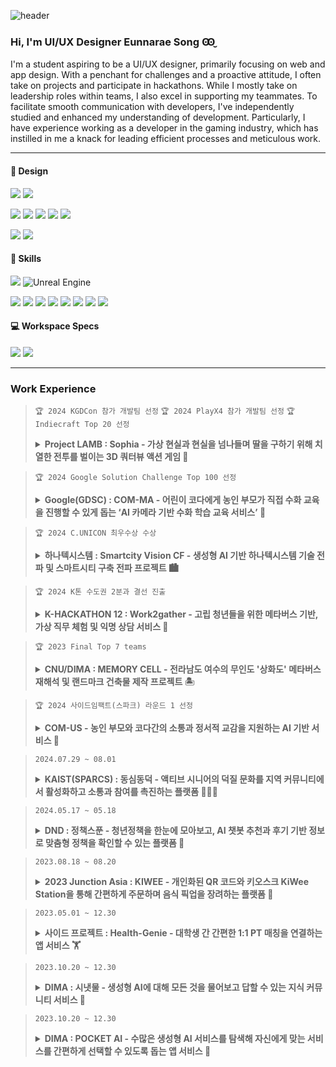 ![header](https://capsule-render.vercel.app/api?type=waving&color=0:FFF0E1,100:FFA2B2&height=300&section=header&text=Eunnarae%20Song&fontSize=50&fontColor=FFFFFF&animation=fadeIn&fontAlignY=40)

### Hi, I'm UI/UX Designer Eunnarae Song Ꙭ̮
I'm a student aspiring to be a UI/UX designer, primarily focusing on web and app design. With a penchant for challenges and a proactive attitude, I often take on projects and participate in hackathons. While I mostly take on leadership roles within teams, I also excel in supporting my teammates. To facilitate smooth communication with developers, I've independently studied and enhanced my understanding of development. Particularly, I have experience working as a developer in the gaming industry, which has instilled in me a knack for leading efficient processes and meticulous work.

- - -

#### 🎨 Design
<!-- 프로토타입 -->
![](https://img.shields.io/badge/Figma-F24E1E?style=for-the-badge&logo=figma&logoColor=white)  ![](https://img.shields.io/badge/Proto.io-161637?style=for-the-badge&logo=proto.io&logoColor=00e5ff)
<!-- 어도비 -->
![](https://img.shields.io/badge/Adobe%20Photoshop-31A8FF?style=for-the-badge&logo=Adobe%20Photoshop&logoColor=black) ![](https://img.shields.io/badge/Adobe%20Illustrator-FF9A00?style=for-the-badge&logo=adobe%20illustrator&logoColor=white) ![](https://img.shields.io/badge/Adobe%20XD-470137?style=for-the-badge&logo=Adobe%20XD&logoColor=#FF61F6) ![](https://img.shields.io/badge/Adobe%20after%20affects-CF96FD?style=for-the-badge&logo=Adobe%20after%20effects&logoColor=393665) ![](https://img.shields.io/badge/Adobe%20Premiere%20Pro-9999FF?style=for-the-badge&logo=Adobe%20Premiere%20Pro&logoColor=white)
<!-- 영상, 3d -->
![](https://img.shields.io/badge/blender-%23F5792A.svg?style=for-the-badge&logo=blender&logoColor=white) ![](https://img.shields.io/badge/Behance-0054F7?style=for-the-badge&logo=behance&logoColor=white) 

#### 🚀 Skills
<!-- Game -->
![](https://img.shields.io/badge/Unity-100000?style=for-the-badge&logo=unity&logoColor=white) ![Unreal Engine](https://img.shields.io/badge/unrealengine-%23313131.svg?style=for-the-badge&logo=unrealengine&logoColor=white)
<!-- Coding-->
![](https://img.shields.io/badge/HTML-239120?style=for-the-badge&logo=html5&logoColor=white) ![](https://img.shields.io/badge/CSS-239120?&style=for-the-badge&logo=css3&logoColor=white) ![](https://img.shields.io/badge/JavaScript-F7DF1E?style=for-the-badge&logo=JavaScript&logoColor=white) ![](https://img.shields.io/badge/Java-ED8B00?style=for-the-badge&logo=openjdk&logoColor=white) ![](https://img.shields.io/badge/C%23-239120?style=for-the-badge&logo=c-sharp&logoColor=white) ![](https://img.shields.io/badge/C%2B%2B-00599C?style=for-the-badge&logo=c%2B%2B&logoColor=white) ![](https://img.shields.io/badge/p5%20js-ED225D?style=for-the-badge&logo=p5dotjs&logoColor=white) ![](https://img.shields.io/badge/MySQL-00000F?style=for-the-badge&logo=mysql&logoColor=white)

#### 💻 Workspace Specs
![](https://img.shields.io/badge/Apple-MacBook_M1_Pro_2021-999999?style=for-the-badge&logo=apple&logoColor=white) ![](https://img.shields.io/badge/Intel-Core_i7_10th-0071C5?style=for-the-badge&logo=intel&logoColor=white)

- - -

### Work Experience
> `🏆 2024 KGDCon 참가 개발팀 선정` `🏆 2024 PlayX4 참가 개발팀 선정` `🏆 Indiecraft Top 20 선정`
> <details>
> <summary><b> Project LAMB : Sophia - 가상 현실과 현실을 넘나들며 딸을 구하기 위해 치열한 전투를 벌이는 3D 쿼터뷰 액션 게임 👾 </b> </summary>
> <div markdown="1">
> 기간: 2024.03 ~ 현재
>
> 기여도: UI/UX 디자인 100%
>
> 상세보기: <a href="https://store.onstove.com/ko/games/4057">게임 소개 페이지 </a>
>  </div>
>  </details>

> `🏆 2024 Google Solution Challenge Top 100 선정`
> <details>
> <summary><b> Google(GDSC) : COM-MA - 어린이 코다에게 농인 부모가 직접 수화 교육을 진행할 수 있게 돕는 ‘AI 카메라 기반 수화 학습 교육 서비스’ 📖 </b> </summary>
> <div markdown="1">
> 기간: 2023.12 ~ 2024.05
> 
> 기여도: 기획 40% / UI/UX 디자인 100%
>
> 상세보기: <a href="https://github.com/COM-MA">COM-MA 깃허브 </a>
>  </div>
>  </details>

> `🏆 2024 C.UNICON 최우수상 수상`
> <details>
> <summary><b> 하나텍시스템 : Smartcity Vision CF - 생성형 AI 기반 하나텍시스템 기술 전파 및 스마트시티 구축 전파 프로젝트 🏙️ </b> </summary>
> <div markdown="1">
> 2024.03 ~ 2024.06
>
> 기여도: 기획 40% / 영상 콘텐츠 제작 40%
>
> 상세보기: <a href="https://youtu.be/esRdLRszONQ">CF 영상 확인하기 </a>
>  </div>
>  </details>

> `🏆 2024 K톤 수도권 2분과 결선 진출`
> <details>
> <summary><b> K-HACKATHON 12 : Work2gather - 고립 청년들을 위한 메타버스 기반, 가상 직무 체험 및 익명 상담 서비스 💼 </b> </summary>
> <div markdown="1">
> 2024.06 ~ 2024.10
>
> 기여도: 기획 40% / UI/UX 디자인 100%
>  </div>
>  </details>

> `🏆 2023 Final Top 7 teams`
> <details>
> <summary><b> CNU/DIMA : MEMORY CELL - 전라남도 여수의 무인도 '상화도' 메타버스 재해석 및 랜드마크 건축물 제작 프로젝트 🏝️ </b> </summary>
> <div markdown="1">
> 2023.05 ~ 2023.07
>
> 기여도: 콘텐츠 기획 50% / 컨셉아트 50%
>  </div>
>  </details>

> `🏆 2024 사이드임팩트(스파크) 라운드 1 선정`
> <details>
> <summary><b> COM-US - 농인 부모와 코다간의 소통과 정서적 교감을 지원하는 AI 기반 서비스 👋 </b> </summary>
> <div markdown="1">
> 2024.07.11 ~ 진행중
>
> 기여도: 기획 50% / UI/UX 디자인 100%
>  </div>
>  </details>

> `2024.07.29 ~ 08.01`
> <details>
> <summary><b> KAIST(SPARCS) : 동심동덕 - 액티브 시니어의 덕질 문화를 지역 커뮤니티에서 활성화하고 소통과 참여를 촉진하는 플랫폼 🧑‍🤝‍🧑 </b> </summary>
> <div markdown="1">
> 2024.08
>
> 기여도: 기획 40% / UI/UX 디자인 100%
>  </div>
>  </details>

> `2024.05.17 ~ 05.18`
> <details>
> <summary><b> DND : 정책스푼 - 청년정책을 한눈에 모아보고, AI 챗봇 추천과 후기 기반 정보로 맞춤형 정책을 확인할 수 있는 플랫폼 🔎 </b> </summary>
> <div markdown="1">
> 2024.05
>
> 기여도: 기획 40% / UI/UX 디자인 100%
>  </div>
>  </details>

> `2023.08.18 ~ 08.20`
> <details>
> <summary><b> 2023 Junction Asia : KIWEE - 개인화된 QR 코드와 키오스크 KiWee Station을 통해 간편하게 주문하며 음식 픽업을 장려하는 플랫폼 🍔 </b> </summary>
> <div markdown="1">
> 2023.08
>
> 기여도: 기획 40% / UI/UX 디자인 100%
>  </div>
>  </details>

> `2023.05.01 ~ 12.30`
> <details>
> <summary><b> 사이드 프로젝트 : Health-Genie - 대학생 간 간편한 1:1 PT 매칭을 연결하는 앱 서비스 🏋️ </b> </summary>
> <div markdown="1">
> 2023.05 ~ 2024.03
>
> 기여도: 기획 20% / UI/UX 디자인 100%
>  </div>
>  </details>

> `2023.10.20 ~ 12.30`
> <details>
> <summary><b> DIMA : 시냇물 - 생성형 AI에 대해 모든 것을 물어보고 답할 수 있는 지식 커뮤니티 서비스 👀 </b> </summary>
> <div markdown="1">
> 2023.10 ~ 2023.12
>
> 기여도: 기획 40% / UI/UX 디자인 100%
>  </div>
>  </details>

> `2023.10.20 ~ 12.30`
> <details>
> <summary><b> DIMA : POCKET AI - 수많은 생성형 AI 서비스를 탐색해 자신에게 맞는 서비스를 간편하게 선택할 수 있도록 돕는 앱 서비스 💫 </b> </summary>
> <div markdown="1">
> 2023.09 ~ 2023.10
>
> 기여도: 기획 50% / UI/UX 디자인 100%
>  </div>
>  </details>

<!--
**eunarae/eunarae** is a ✨ _special_ ✨ repository because its `README.md` (this file) appears on your GitHub profile.

Here are some ideas to get you started:

- 🔭 I’m currently working on ...
- 🌱 I’m currently learning ...
- 👯 I’m looking to collaborate on ...
- 🤔 I’m looking for help with ...
- 💬 Ask me about ...
- 📫 How to reach me: ...
- 😄 Pronouns: ...
- ⚡ Fun fact: ...
-->
